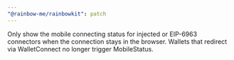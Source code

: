 ```yaml
---
"@rainbow-me/rainbowkit": patch
---
```

Only show the mobile connecting status for injected or EIP-6963 connectors when the connection stays in the browser. Wallets that redirect via WalletConnect no longer trigger MobileStatus.
